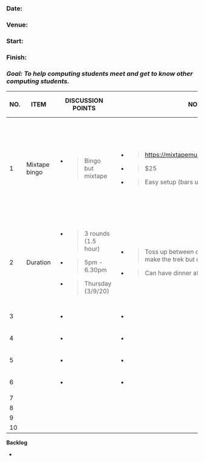 ### Date: 

### Venue: 

### Start: 

### Finish: 

### ***Goal: To help computing students meet and get to know other computing students.*** 

<table>
<thead>
<tr class="header">
<th><strong>NO.</strong></th>
<th><strong>ITEM</strong></th>
<th><strong>DISCUSSION POINTS</strong></th>
<th><strong>NOTES</strong></th>
<th><strong>ACTION ITEMS</strong> who - how - when</th>
</tr>
</thead>
<tbody>
<tr class="odd">
<td>1</td>
<td>Mixtape bingo</td>
<td><ul>
<li><blockquote>
<p>Bingo but mixtape</p>
</blockquote></li>
</ul></td>
<td><ul>
<li><blockquote>
<p><a href="https://mixtapemusicbingo.com/home/#pricing">https://mixtapemusicbingo.com/home/#pricing</a></p>
</blockquote></li>
<li><blockquote>
<p>$25</p>
</blockquote></li>
<li><blockquote>
<p>Easy setup (bars use them)</p>
</blockquote></li>
</ul></td>
<td><p>Luke - Call up Guild</p>
<p>Matt - setup time to do technical test!</p>
<ul>
<li><blockquote>
<p>Can look into getting a ComSSA mic</p>
</blockquote></li>
</ul></td>
</tr>
<tr class="even">
<td>2</td>
<td>Duration</td>
<td><ul>
<li><blockquote>
<p>3 rounds (1.5 hour)</p>
</blockquote></li>
<li><blockquote>
<p>5pm - 6.30pm</p>
</blockquote></li>
<li><blockquote>
<p>Thursday (3/9/20)</p>
</blockquote></li>
</ul></td>
<td><ul>
<li><blockquote>
<p>Toss up between duration, want people to make the trek but don’t want them to be bored.</p>
</blockquote></li>
<li><blockquote>
<p>Can have dinner after (unofficial)</p>
</blockquote></li>
</ul></td>
<td><p>Matt - poster tomorrow</p>
<p>Matt discord post</p>
<p>Luke - fb event after poster done</p>
<p>Bryan - favourite box (Chocolate)</p></td>
</tr>
<tr class="odd">
<td>3</td>
<td></td>
<td><ul>
<li></li>
</ul></td>
<td><ul>
<li></li>
</ul></td>
<td></td>
</tr>
<tr class="even">
<td>4</td>
<td></td>
<td><ul>
<li></li>
</ul></td>
<td><ul>
<li></li>
</ul></td>
<td></td>
</tr>
<tr class="odd">
<td>5</td>
<td></td>
<td><ul>
<li></li>
</ul></td>
<td><ul>
<li></li>
</ul></td>
<td></td>
</tr>
<tr class="even">
<td>6</td>
<td></td>
<td><ul>
<li></li>
</ul></td>
<td><ul>
<li></li>
</ul></td>
<td></td>
</tr>
<tr class="odd">
<td>7</td>
<td></td>
<td></td>
<td></td>
<td></td>
</tr>
<tr class="even">
<td>8</td>
<td></td>
<td></td>
<td></td>
<td></td>
</tr>
<tr class="odd">
<td>9</td>
<td></td>
<td></td>
<td></td>
<td></td>
</tr>
<tr class="even">
<td>10</td>
<td></td>
<td></td>
<td></td>
<td></td>
</tr>
</tbody>
</table>

**Backlog**

-   
